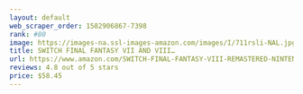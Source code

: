 ```yaml
---
layout: default 
﻿web_scraper_order: 1582906867-7398
rank: #80
image: https://images-na.ssl-images-amazon.com/images/I/711rsli-NAL.jpg
title: SWITCH FINAL FANTASY VII AND VIII…
url: https://www.amazon.com/SWITCH-FINAL-FANTASY-VIII-REMASTERED-NINTENDO/dp/B07ZD8JTRL/ref=zg_mw_videogames_80?_encoding=UTF8&psc=1&refRID=C62WCF5X3M60X6CESHWA
reviews: 4.8 out of 5 stars
price: $58.45 
---
```

